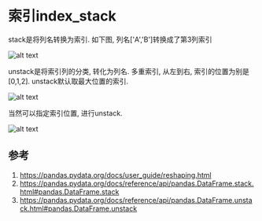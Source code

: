 # 索引index_stack


stack是将列名转换为索引. 如下图, 列名['A','B']转换成了第3列索引

![alt text](./../%E7%B4%A2%E5%BC%95index_stack/1.png)


unstack是将索引列的分类, 转化为列名. 多重索引, 从左到右, 索引的位置为别是[0,1,2]. unstack默认取最大位置的索引.

![alt text](./../%E7%B4%A2%E5%BC%95index_stack/2.png)

当然可以指定索引位置, 进行unstack.

![alt text](./../%E7%B4%A2%E5%BC%95index_stack/3.png)














## 参考
1. https://pandas.pydata.org/docs/user_guide/reshaping.html
1. https://pandas.pydata.org/docs/reference/api/pandas.DataFrame.stack.html#pandas.DataFrame.stack
2. https://pandas.pydata.org/docs/reference/api/pandas.DataFrame.unstack.html#pandas.DataFrame.unstack







